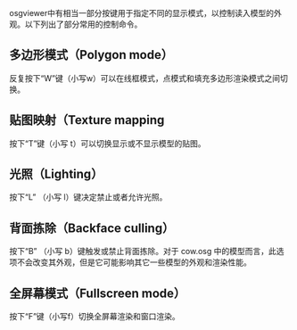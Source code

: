 osgviewer中有相当一部分按键用于指定不同的显示模式，以控制读入模型的外观。以下列出了部分常用的控制命令。
## 多边形模式（Polygon mode）
反复按下“W”键（小写w）可以在线框模式，点模式和填充多边形渲染模式之间切换。 
## 贴图映射（Texture mapping
按下“T”键（小写 t）可以切换显示或不显示模型的贴图。 
## 光照（Lighting）
按下“L” （小写 l）键决定禁止或者允许光照。 
## 背面拣除（Backface culling）
按下“B” （小写 b）键触发或禁止背面拣除。对于 cow.osg 中的模型而言，此选项不会改变其外观，但是它可能影响其它一些模型的外观和渲染性能。 
## 全屏幕模式（Fullscreen mode）
按下“F”键（小写f）切换全屏幕渲染和窗口渲染。